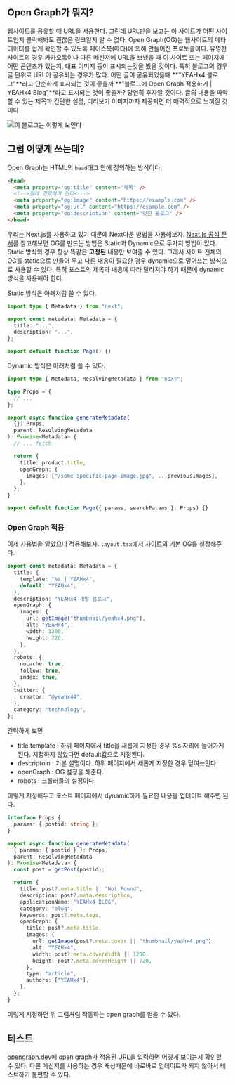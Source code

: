 ## Open Graph가 뭐지?

웹사이트를 공유할 때 URL을 사용한다. 그런데 URL만을 보고는 이 사이트가 어떤 사이트인지 클릭해봐도 괜찮은 링크일지 알 수 없다. Open Graph(OG)는 웹사이트의 메타 데이터를 쉽게 확인할 수 있도록 페이스북(메타)에 의해 만들어진 프로토콜이다. 유명한 사이트의 경우 카카오톡이나 다른 메신저에 URL을 보냈을 때 이 사이트 또는 페이지에 어떤 콘텐츠가 있는지, 대표 이미지 등이 표시되는것을 봤을 것이다.
특히 블로그의 경우 글 단위로 URL이 공유되는 경우가 많다. 어떤 글이 공유되었을때 **"YEAHx4 블로그"**라고 단순하게 표시되는 것이 좋을까 **"블로그에 Open Graph 적용하기 | YEAHx4 Blog"**라고 표시되는 것이 좋을까? 당연히 후자일 것이다. 글의 내용을 파악할 수 있는 제목과 간단한 설명, 미리보기 이미지까지 제공되면 더 매력적으로 느껴질 것이다.

![이 블로그는 이렇게 보인다](post/blog/open-graph/open-graph-of-this.png)

## 그럼 어떻게 쓰는데?

Open Graph는 HTML의 `head`태그 안에 정의하는 방식이다.

```html
<head>
  <meta property="og:title" content="제목" />
  <!-->절대 경로여야 한다<--->
  <meta property="og:image" content="https://example.com" />
  <meta property="og:url" content="https://example.com" />
  <meta property="og:description" content="멋진 블로그" />
</head>
```

우리는 Next.js를 사용하고 있기 때문에 Next다운 방법을 사용해보자. [Next.js 공식 문서](https://nextjs.org/docs/app/building-your-application/optimizing/metadata)를 참고해보면 OG를 만드는 방법은 Static과 Dynamic으로 두가지 방법이 있다. Static 방식의 경우 항상 똑같은 **고정된** 내용만 보여줄 수 있다. 그래서 사이트 전체의 OG를 static으로 만들어 두고 다른 내용이 필요한 경우 dynamic으로 덮어쓰는 방식으로 사용할 수 있다. 특히 포스트의 제목과 내용에 따라 달라져야 하기 때문에 dynamic 방식을 사용해야 한다.

Static 방식은 아래처럼 쓸 수 있다.

```ts
import type { Metadata } from "next";

export const metadata: Metadata = {
  title: "...",
  description: "...",
};

export default function Page() {}
```

Dynamic 방식은 아래처럼 쓸 수 있다.

```ts
import type { Metadata, ResolvingMetadata } from "next";

type Props = {
  // ...
};

export async function generateMetadata(
  {}: Props,
  parent: ResolvingMetadata
): Promise<Metadata> {
  // ... fetch

  return {
    title: product.title,
    openGraph: {
      images: ["/some-specific-page-image.jpg", ...previousImages],
    },
  };
}

export default function Page({ params, searchParams }: Props) {}
```

### Open Graph 적용

이제 사용법을 알았으니 적용해보자. `layout.tsx`에서 사이트의 기본 OG를 설정해준다.

```ts
export const metadata: Metadata = {
  title: {
    template: "%s | YEAHx4",
    default: "YEAHx4",
  },
  description: "YEAHx4 개발 블로그",
  openGraph: {
    images: {
      url: getImage("thumbnail/yeahx4.png"),
      alt: "YEAHx4",
      width: 1280,
      height: 720,
    },
  },
  robots: {
    nocache: true,
    follow: true,
    index: true,
  },
  twitter: {
    creator: "@yeahx44",
  },
  category: "technology",
};
```

간략하게 보면

- title.template : 하위 페이지에서 title을 새롭게 지정한 경우 %s 자리에 들어가게 된다. 지정하지 않았다면 default값으로 지정된다.
- descriptoin : 기본 설명이다. 하위 페이지에서 새롭게 지정한 경우 덮여쓰인다.
- openGraph : OG 설정을 해준다.
- robots : 크롤러들의 설정이다.

이렇게 지정해두고 포스트 페이지에서 dynamic하게 필요한 내용을 업데이트 해주면 된다.

```ts
interface Props {
  params: { postid: string };
}

export async function generateMetadata(
  { params: { postid } }: Props,
  parent: ResolvingMetadata
): Promise<Metadata> {
  const post = getPost(postid);

  return {
    title: post?.meta.title || "Not Found",
    description: post?.meta.description,
    applicationName: "YEAHx4 BLOG",
    category: "blog",
    keywords: post?.meta.tags,
    openGraph: {
      title: post?.meta.title,
      images: {
        url: getImage(post?.meta.cover || "thumbnail/yeahx4.png"),
        alt: "YEAHx4",
        width: post?.meta.coverWidth || 1280,
        height: post?.meta.coverHeight || 720,
      },
      type: "article",
      authors: ["YEAHx4"],
    },
  };
}
```

이렇게 지정하면 위 그림처럼 작동하는 open graph를 얻을 수 있다.

## 테스트

[opengraph.dev](https://opengraph.dev/)에 open graph가 적용된 URL을 입력하면 어떻게 보이는지 확인할 수 있다. 다른 메신저를 사용하는 경우 캐싱때문에 바로바로 업데이트가 되지 않아서 테스트하기 불편할 수 있다.
